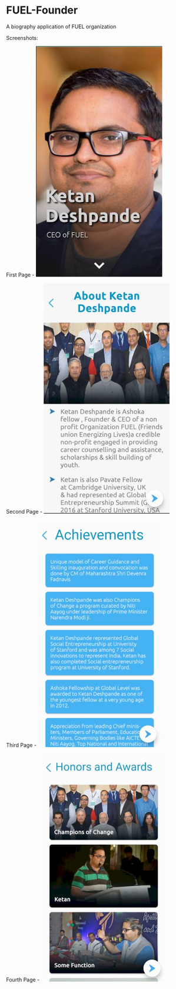 # FUEL-Founder
A biography application of FUEL organization

Screenshots:

First Page - 
![1st Page](https://github.com/srsawant34/FUEL-Founder/blob/master/1st.JPG)

Second Page - 
![1st Page](https://github.com/srsawant34/FUEL-Founder/blob/master/2nd.JPG)

Third Page - 
![1st Page](https://github.com/srsawant34/FUEL-Founder/blob/master/3rd.JPG)

Fourth Page - 
![1st Page](https://github.com/srsawant34/FUEL-Founder/blob/master/4th.JPG)

